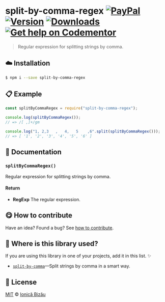 
# split-by-comma-regex [![PayPal](https://img.shields.io/badge/%24-paypal-f39c12.svg)][paypal-donations] [![Version](https://img.shields.io/npm/v/split-by-comma-regex.svg)](https://www.npmjs.com/package/split-by-comma-regex) [![Downloads](https://img.shields.io/npm/dt/split-by-comma-regex.svg)](https://www.npmjs.com/package/split-by-comma-regex) [![Get help on Codementor](https://cdn.codementor.io/badges/get_help_github.svg)](https://www.codementor.io/johnnyb?utm_source=github&utm_medium=button&utm_term=johnnyb&utm_campaign=github)

> Regular expression for splitting strings by comma.

## :cloud: Installation

```sh
$ npm i --save split-by-comma-regex
```


## :clipboard: Example



```js
const splitByCommaRegex = require("split-by-comma-regex");

console.log(splitByCommaRegex());
// => /[ ,]+/gm

console.log("1, 2,3   ,   4,   5    ,6".split(splitByCommaRegex()));
// => [ '1', '2', '3', '4', '5', '6' ]
```

## :memo: Documentation


### `splitByCommaRegex()`
Regular expression for splitting strings by comma.

#### Return
- **RegExp** The regular expression.



## :yum: How to contribute
Have an idea? Found a bug? See [how to contribute][contributing].

## :dizzy: Where is this library used?
If you are using this library in one of your projects, add it in this list. :sparkles:


 - [`split-by-comma`](https://github.com/IonicaBizau/split-by-comma#readme)—Split strings by comma in a smart way.

## :scroll: License

[MIT][license] © [Ionică Bizău][website]

[paypal-donations]: https://www.paypal.com/cgi-bin/webscr?cmd=_s-xclick&hosted_button_id=RVXDDLKKLQRJW
[donate-now]: http://i.imgur.com/6cMbHOC.png

[license]: http://showalicense.com/?fullname=Ionic%C4%83%20Biz%C4%83u%20%3Cbizauionica%40gmail.com%3E%20(http%3A%2F%2Fionicabizau.net)&year=2016#license-mit
[website]: http://ionicabizau.net
[contributing]: /CONTRIBUTING.md
[docs]: /DOCUMENTATION.md
